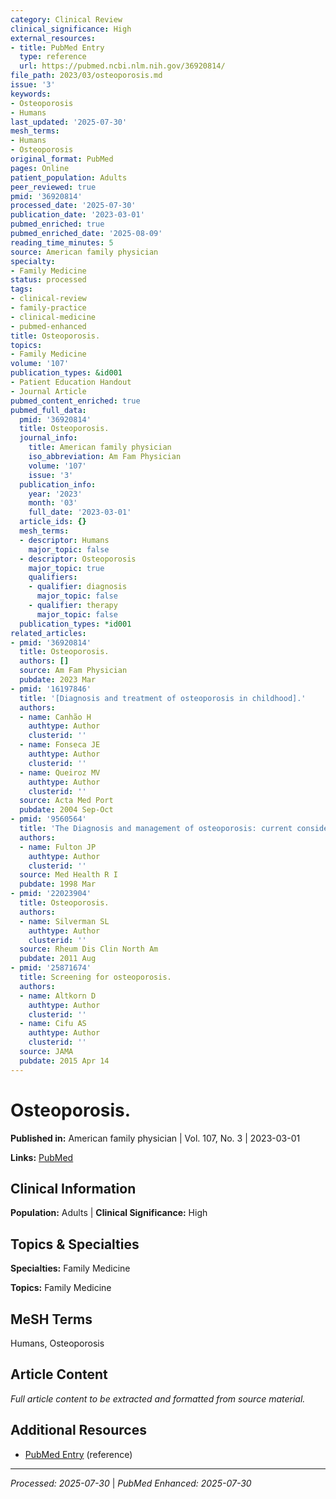```yaml
---
category: Clinical Review
clinical_significance: High
external_resources:
- title: PubMed Entry
  type: reference
  url: https://pubmed.ncbi.nlm.nih.gov/36920814/
file_path: 2023/03/osteoporosis.md
issue: '3'
keywords:
- Osteoporosis
- Humans
last_updated: '2025-07-30'
mesh_terms:
- Humans
- Osteoporosis
original_format: PubMed
pages: Online
patient_population: Adults
peer_reviewed: true
pmid: '36920814'
processed_date: '2025-07-30'
publication_date: '2023-03-01'
pubmed_enriched: true
pubmed_enriched_date: '2025-08-09'
reading_time_minutes: 5
source: American family physician
specialty:
- Family Medicine
status: processed
tags:
- clinical-review
- family-practice
- clinical-medicine
- pubmed-enhanced
title: Osteoporosis.
topics:
- Family Medicine
volume: '107'
publication_types: &id001
- Patient Education Handout
- Journal Article
pubmed_content_enriched: true
pubmed_full_data:
  pmid: '36920814'
  title: Osteoporosis.
  journal_info:
    title: American family physician
    iso_abbreviation: Am Fam Physician
    volume: '107'
    issue: '3'
  publication_info:
    year: '2023'
    month: '03'
    full_date: '2023-03-01'
  article_ids: {}
  mesh_terms:
  - descriptor: Humans
    major_topic: false
  - descriptor: Osteoporosis
    major_topic: true
    qualifiers:
    - qualifier: diagnosis
      major_topic: false
    - qualifier: therapy
      major_topic: false
  publication_types: *id001
related_articles:
- pmid: '36920814'
  title: Osteoporosis.
  authors: []
  source: Am Fam Physician
  pubdate: 2023 Mar
- pmid: '16197846'
  title: '[Diagnosis and treatment of osteoporosis in childhood].'
  authors:
  - name: Canhão H
    authtype: Author
    clusterid: ''
  - name: Fonseca JE
    authtype: Author
    clusterid: ''
  - name: Queiroz MV
    authtype: Author
    clusterid: ''
  source: Acta Med Port
  pubdate: 2004 Sep-Oct
- pmid: '9560564'
  title: 'The Diagnosis and management of osteoporosis: current considerations.'
  authors:
  - name: Fulton JP
    authtype: Author
    clusterid: ''
  source: Med Health R I
  pubdate: 1998 Mar
- pmid: '22023904'
  title: Osteoporosis.
  authors:
  - name: Silverman SL
    authtype: Author
    clusterid: ''
  source: Rheum Dis Clin North Am
  pubdate: 2011 Aug
- pmid: '25871674'
  title: Screening for osteoporosis.
  authors:
  - name: Altkorn D
    authtype: Author
    clusterid: ''
  - name: Cifu AS
    authtype: Author
    clusterid: ''
  source: JAMA
  pubdate: 2015 Apr 14
---
```


# Osteoporosis.

**Published in:** American family physician | Vol. 107, No. 3 | 2023-03-01

**Links:** [PubMed](https://pubmed.ncbi.nlm.nih.gov/36920814/)

## Clinical Information

**Population:** Adults | **Clinical Significance:** High

## Topics & Specialties

**Specialties:** Family Medicine

**Topics:** Family Medicine

## MeSH Terms

Humans, Osteoporosis

## Article Content

*Full article content to be extracted and formatted from source material.*

## Additional Resources

- [PubMed Entry](https://pubmed.ncbi.nlm.nih.gov/36920814/) (reference)

---

*Processed: 2025-07-30* | *PubMed Enhanced: 2025-07-30*
